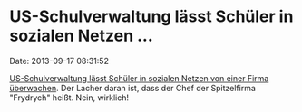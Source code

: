 US-Schulverwaltung lässt Schüler in sozialen Netzen \...
========================================================

Date: 2013-09-17 08:31:52

[US-Schulverwaltung lässt Schüler in sozialen Netzen von einer Firma
überwachen](http://www.heise.de/-1958478). Der Lacher daran ist, dass
der Chef der Spitzelfirma \"Frydrych\" heißt. Nein, wirklich!
